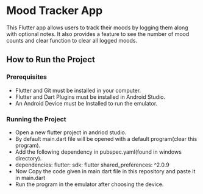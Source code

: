 # Mood Tracker App

This Flutter app allows users to track their moods by logging them along with optional notes. It also provides a feature to see the number of mood counts and clear function to clear all logged moods.

## How to Run the Project

### Prerequisites
- Flutter and Git must be installed in your computer.
- Flutter and Dart Plugins must be installed in Android Studio.
- An Android Device must be Installed to run the emulator.

### Running the Project
- Open a new flutter project in andriod studio.
- By default main.dart file will be opened with a default program(clear this program).
- Add the following dependency in pubspec.yaml(found in windows directory).
- dependencies:
  flutter:
    sdk: flutter
  shared_preferences: ^2.0.9
- Now Copy the code given in main dart file in this repository and paste it in main.dart
- Run the program in the emulator after choosing the device.
  


